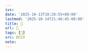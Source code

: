 ```yaml
---
ivs:
date: '2025-10-13T10:28:55+08:00'
lastmod: '2025-10-14T21:46:45-08:00'
title: 􅛭
url: 􅛭
tags: [𪍲]
src: DCCV
note:
---
```

